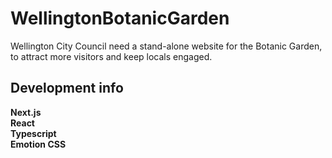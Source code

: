 # WellingtonBotanicGarden
Wellington City Council need a stand-alone website for the Botanic Garden, to attract more visitors and keep locals engaged.

## Development info

**Next.js** <br>
**React** <br>
**Typescript** <br>
**Emotion CSS** <br>